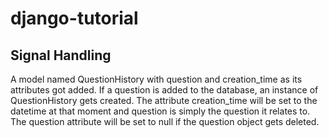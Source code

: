 # django-tutorial

## Signal Handling

A model named QuestionHistory with question and creation_time as its attributes got added.
If a question is added to the database, an instance of QuestionHistory gets created.
The attribute creation_time will be set to the datetime at that moment
and question is simply the question it relates to.
The question attribute will be set to null if the question object gets deleted.
